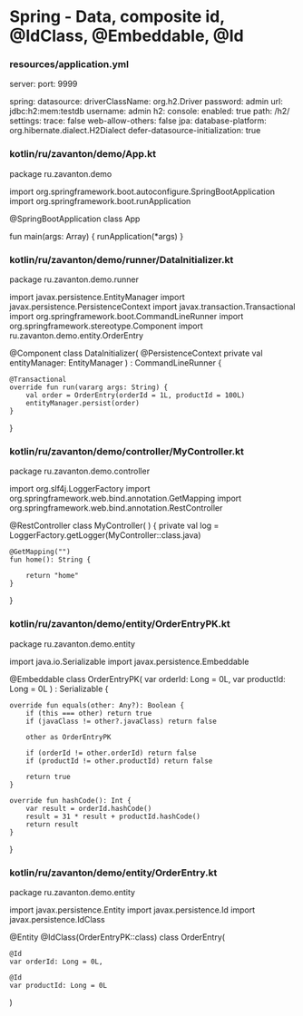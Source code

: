 # Spring - Data, composite id, @IdClass, @Embeddable, @Id



### resources/application.yml
server:
  port: 9999

spring:
  datasource:
    driverClassName: org.h2.Driver
    password: admin
    url: jdbc:h2:mem:testdb
    username: admin
  h2:
    console:
      enabled: true
      path: /h2/
      settings:
        trace: false
        web-allow-others: false
  jpa:
    database-platform: org.hibernate.dialect.H2Dialect
    defer-datasource-initialization: true










### kotlin/ru/zavanton/demo/App.kt
package ru.zavanton.demo

import org.springframework.boot.autoconfigure.SpringBootApplication
import org.springframework.boot.runApplication

@SpringBootApplication
class App

fun main(args: Array<String>) {
    runApplication<App>(*args)
}










### kotlin/ru/zavanton/demo/runner/DataInitializer.kt
package ru.zavanton.demo.runner

import javax.persistence.EntityManager
import javax.persistence.PersistenceContext
import javax.transaction.Transactional
import org.springframework.boot.CommandLineRunner
import org.springframework.stereotype.Component
import ru.zavanton.demo.entity.OrderEntry

@Component
class DataInitializer(
    @PersistenceContext
    private val entityManager: EntityManager
) : CommandLineRunner {

    @Transactional
    override fun run(vararg args: String) {
        val order = OrderEntry(orderId = 1L, productId = 100L)
        entityManager.persist(order)
    }
}










### kotlin/ru/zavanton/demo/controller/MyController.kt
package ru.zavanton.demo.controller

import org.slf4j.LoggerFactory
import org.springframework.web.bind.annotation.GetMapping
import org.springframework.web.bind.annotation.RestController

@RestController
class MyController(
) {
    private val log = LoggerFactory.getLogger(MyController::class.java)

    @GetMapping("")
    fun home(): String {

        return "home"
    }
}










### kotlin/ru/zavanton/demo/entity/OrderEntryPK.kt
package ru.zavanton.demo.entity

import java.io.Serializable
import javax.persistence.Embeddable

@Embeddable
class OrderEntryPK(
    var orderId: Long = 0L,
    var productId: Long = 0L
) : Serializable {

    override fun equals(other: Any?): Boolean {
        if (this === other) return true
        if (javaClass != other?.javaClass) return false

        other as OrderEntryPK

        if (orderId != other.orderId) return false
        if (productId != other.productId) return false

        return true
    }

    override fun hashCode(): Int {
        var result = orderId.hashCode()
        result = 31 * result + productId.hashCode()
        return result
    }
}










### kotlin/ru/zavanton/demo/entity/OrderEntry.kt
package ru.zavanton.demo.entity

import javax.persistence.Entity
import javax.persistence.Id
import javax.persistence.IdClass

@Entity
@IdClass(OrderEntryPK::class)
class OrderEntry(

    @Id
    var orderId: Long = 0L,

    @Id
    var productId: Long = 0L
)
